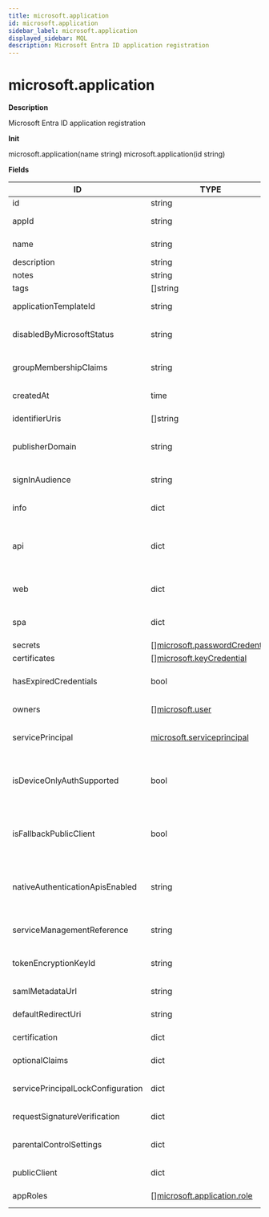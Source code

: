 ```yaml
---
title: microsoft.application
id: microsoft.application
sidebar_label: microsoft.application
displayed_sidebar: MQL
description: Microsoft Entra ID application registration
---
```


# microsoft.application

**Description**

Microsoft Entra ID application registration

**Init**

microsoft.application(name string)
microsoft.application(id string)

**Fields**

| ID                                | TYPE                                                                      | DESCRIPTION                                                 |
| --------------------------------- | ------------------------------------------------------------------------- | ----------------------------------------------------------- |
| id                                | string                                                                    | Object ID                                                   |
| appId                             | string                                                                    | Application (client) ID                                     |
| name                              | string                                                                    | Application display name                                    |
| description                       | string                                                                    | Description                                                 |
| notes                             | string                                                                    | Notes                                                       |
| tags                              | &#91;&#93;string                                                          | Tags                                                        |
| applicationTemplateId             | string                                                                    | Application template ID                                     |
| disabledByMicrosoftStatus         | string                                                                    | Microsoft disabled status                                   |
| groupMembershipClaims             | string                                                                    | Group membership claims                                     |
| createdAt                         | time                                                                      | Application creation date                                   |
| identifierUris                    | &#91;&#93;string                                                          | Application identifier URIs                                 |
| publisherDomain                   | string                                                                    | Application publisher domain                                |
| signInAudience                    | string                                                                    | Application sign-in audience                                |
| info                              | dict                                                                      | Basic profile information                                   |
| api                               | dict                                                                      | Settings for an application that implements a web API       |
| web                               | dict                                                                      | Settings for a web application                              |
| spa                               | dict                                                                      | Settings for a single-page application                      |
| secrets                           | &#91;&#93;[microsoft.passwordCredential](microsoft.passwordcredential.md) | Client secrets                                              |
| certificates                      | &#91;&#93;[microsoft.keyCredential](microsoft.keycredential.md)           | Certificates                                                |
| hasExpiredCredentials             | bool                                                                      | Whether the credentials have expired                        |
| owners                            | &#91;&#93;[microsoft.user](microsoft.user.md)                             | Application owner                                           |
| servicePrincipal                  | [microsoft.serviceprincipal](microsoft.serviceprincipal.md)               | Managed application in local directory                      |
| isDeviceOnlyAuthSupported         | bool                                                                      | Whether the application supports device-only authentication |
| isFallbackPublicClient            | bool                                                                      | Specifies the fallback application type as public client    |
| nativeAuthenticationApisEnabled   | string                                                                    | Whether the application supports native authentication      |
| serviceManagementReference        | string                                                                    | Service management reference                                |
| tokenEncryptionKeyId              | string                                                                    | Token encryption key ID                                     |
| samlMetadataUrl                   | string                                                                    | SAML metadata URL                                           |
| defaultRedirectUri                | string                                                                    | Default redirect URI                                        |
| certification                     | dict                                                                      | Certification metadata                                      |
| optionalClaims                    | dict                                                                      | Optional claims                                             |
| servicePrincipalLockConfiguration | dict                                                                      | Service principal configuration                             |
| requestSignatureVerification      | dict                                                                      | Signature verification                                      |
| parentalControlSettings           | dict                                                                      | Parental control settings                                   |
| publicClient                      | dict                                                                      | Public client configuration                                 |
| appRoles                          | &#91;&#93;[microsoft.application.role](microsoft.application.role.md)     | Application roles                                           |
